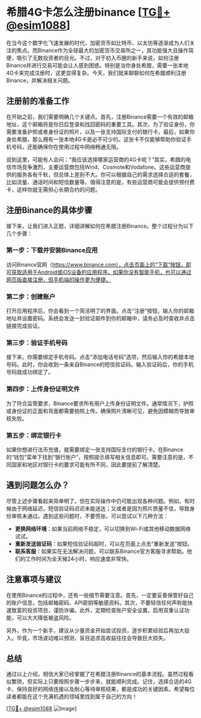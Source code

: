 # 希腊4G卡怎么注册binance [[TG💪+ @esim1088](https://t.me/s/esim1088)]

在当今这个数字化飞速发展的时代，加密货币如比特币、以太坊等逐渐成为人们关注的焦点。而Binance作为全球最大的加密货币交易所之一，其功能强大且操作简便，吸引了无数投资者的目光。不过，对于初入币圈的新手来说，如何注册Binance并进行交易可能会让人感到困惑。特别是当你身处希腊，需要一张本地4G卡来完成注册时，这更显得复杂。今天，我们就来聊聊如何在希腊顺利注册Binance，并解决相关问题。

## 注册前的准备工作

在开始之前，我们需要明确几个关键点。首先，注册Binance需要一个有效的邮箱地址，这个邮箱将是你日后登录和找回密码的重要工具。其次，为了验证身份，你需要准备护照或者身份证的照片，以及一张支持国际支付的银行卡。最后，如果你身处希腊，那么拥有一张本地4G卡是必不可少的。这张卡不仅能够帮助你验证手机号码，还能确保你在使用过程中网络畅通无阻。

说到这里，可能有人会问：“我应该选择哪家运营商的4G卡呢？”其实，希腊的电信市场竞争激烈，主要运营商包括Wind、Cosmote和Vodafone。这些运营商提供的服务各有千秋，但总体上差别不大。你可以根据自己的需求选择合适的套餐，比如流量、通话时间和短信数量等。值得注意的是，有些运营商可能会提供预付费卡，这样你就无需担心长期合约的问题。

## 注册Binance的具体步骤

接下来，让我们进入正题，详细讲解如何在希腊注册Binance。整个过程分为以下几个步骤：

### 第一步：下载并安装Binance应用

访问Binance官网（https://www.binance.com），点击页面上的“下载”按钮，即可获取适用于Android或iOS设备的应用程序。如果你没有智能手机，也可以通过网页版直接注册，但手机端的操作更为便捷。

### 第二步：创建账户

打开应用程序后，你会看到一个简洁明了的界面。点击“注册”按钮，输入你的邮箱地址并设置密码。系统会发送一封验证邮件到你的邮箱中，请务必及时查收并点击链接完成验证。

### 第三步：验证手机号码

接下来，你需要绑定手机号码。点击“添加电话号码”选项，然后输入你的希腊本地号码。此时，你会收到一条来自Binance的短信验证码。输入验证码后，你的手机号码就成功绑定了。

### 第四步：上传身份证明文件

为了符合监管要求，Binance要求所有用户上传身份证明文件。通常情况下，护照或身份证的正面和背面都需要拍照上传。确保照片清晰可见，避免因模糊而导致审核失败。

### 第五步：绑定银行卡

如果你想进行法币充值，就需要绑定一张支持国际支付的银行卡。在Binance的“钱包”菜单下找到“银行账户”，按照提示填写相关信息即可。需要注意的是，不同国家和地区对银行卡的要求可能有所不同，因此要提前了解清楚。

## 遇到问题怎么办？

尽管上述步骤看起来简单明了，但在实际操作中仍可能出现各种问题。例如，有时候由于网络延迟，短信验证码迟迟未能送达；又或者是因为照片质量不佳，导致身份审核未通过。遇到这些问题时，不要慌张，可以尝试以下几种方法：

- **更换网络环境**：如果当前网络不稳定，可以切换到Wi-Fi或其他移动数据网络试试。
- **重新发送验证码**：如果短信验证码超时，可以在页面上点击“重新发送”按钮。
- **联系客服**：如果实在无法解决问题，可以联系Binance官方客服寻求帮助。他们的工作时间为全天候24小时，响应速度非常快。

## 注意事项与建议

在使用Binance的过程中，还有一些细节需要注意。首先，一定要妥善保管好自己的账户信息，包括邮箱密码、API密钥等敏感资料。其次，不要轻信任何声称能快速致富的投资项目，谨防诈骗。此外，定期检查账户安全设置，启用双重认证功能，可以大大降低被盗风险。

另外，作为一个新手，建议从少量资金开始尝试投资，逐步积累经验后再加大投入。毕竟，市场波动难以预测，盲目追求高收益往往会导致巨大损失。

## 总结

通过以上介绍，相信大家已经掌握了在希腊注册Binance的基本流程。虽然过程看似繁琐，但实际上只要按照步骤一步步来，就能顺利完成。记住，选择合适的4G卡、保持良好的网络连接以及耐心等待审核结果，都是成功的关键因素。希望每位读者都能在这个充满机遇的领域里找到属于自己的方向！

[[TG💪+ @esim1088](https://t.me/s/esim1088) ![Image](https://i.postimg.cc/4NQfJmqS/Snipaste-2025-05-13-00-14-12.png)]